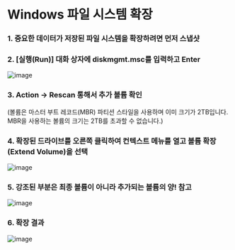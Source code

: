 # Windows 파일 시스템 확장

### 1. 중요한 데이터가 저장된 파일 시스템을 확장하려면 먼저 스냅샷

### 2. [실행(Run)] 대화 상자에 diskmgmt.msc를 입력하고 Enter

![image](https://user-images.githubusercontent.com/38831314/148308639-58d80c7e-781d-4583-9b64-229d4fb5d40d.png)

### 3. Action -> Rescan 통해서 추가 볼륨 확인
   (볼륨은 마스터 부트 레코드(MBR) 파티션 스타일을 사용하며 이미 크기가 2TB입니다. MBR을 사용하는 볼륨의 크기는 2TB를 초과할 수 없습니다.)
   
### 4. 확장된 드라이브를 오른쪽 클릭하여 컨텍스트 메뉴를 열고 볼륨 확장(Extend Volume)을 선택

![image](https://user-images.githubusercontent.com/38831314/148308788-4c33246b-ce92-4535-a4e4-1524a9e90bd2.png)

### 5. 강조된 부분은 최종 볼륨이 아니라 추가되는 볼륨의 양! 참고

![image](https://user-images.githubusercontent.com/38831314/148308865-f9e921db-91c5-4a53-8653-85249737ac58.png)

### 6. 확장 결과

![image](https://user-images.githubusercontent.com/38831314/148308957-bc46acd4-a8de-4f87-b2cc-dddd57743d99.png)




